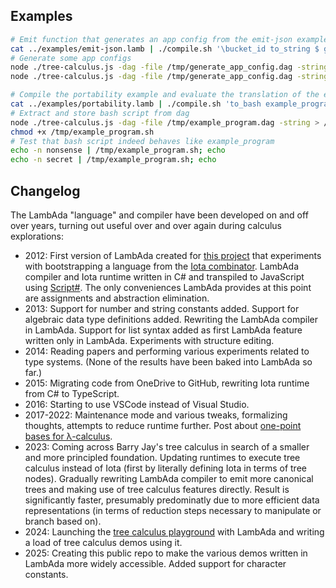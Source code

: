 ## Examples

``` bash
# Emit function that generates an app config from the emit-json example
cat ../examples/emit-json.lamb | ./compile.sh '\bucket_id to_string $ generate_app_config bucket_id' > /tmp/generate_app_config.dag
# Generate some app configs
node ./tree-calculus.js -dag -file /tmp/generate_app_config.dag -string foo
node ./tree-calculus.js -dag -file /tmp/generate_app_config.dag -string some_much_longer_bucket_id
```

``` bash
# Compile the portability example and evaluate the translation of the example_program into bash
cat ../examples/portability.lamb | ./compile.sh 'to_bash example_program' > /tmp/example_program.dag
# Extract and store bash script from dag
node ./tree-calculus.js -dag -file /tmp/example_program.dag -string > /tmp/example_program.sh
chmod +x /tmp/example_program.sh
# Test that bash script indeed behaves like example_program
echo -n nonsense | /tmp/example_program.sh; echo
echo -n secret | /tmp/example_program.sh; echo
```

## Changelog

The LambAda "language" and compiler have been developed on and off over years, turning out useful over and over again during calculus explorations:

* 2012: First version of LambAda created for [this project](https://lambada.pages.dev/) that experiments with bootstrapping a language from the [Iota combinator](https://en.wikipedia.org/wiki/Iota_and_Jot). LambAda compiler and Iota runtime written in C# and transpiled to JavaScript using [Script#](https://github.com/nikhilk/scriptsharp). The only conveniences LambAda provides at this point are assignments and abstraction elimination.
* 2013: Support for number and string constants added. Support for algebraic data type definitions added. Rewriting the LambAda compiler in LambAda. Support for list syntax added as first LambAda feature written only in LambAda. Experiments with structure editing.
* 2014: Reading papers and performing various experiments related to type systems. (None of the results have been baked into LambAda so far.)
* 2015: Migrating code from OneDrive to GitHub, rewriting Iota runtime from C# to TypeScript.
* 2016: Starting to use VSCode instead of Visual Studio.
* 2017-2022: Maintenance mode and various tweaks, formalizing thoughts, attempts to reduce runtime further. Post about [one-point bases for λ-calculus](https://olydis.medium.com/one-point-bases-for-%CE%BB-calculus-4163b1b326ad).
* 2023: Coming across Barry Jay's tree calculus in search of a smaller and more principled foundation. Updating runtimes to execute tree calculus instead of Iota (first by literally defining Iota in terms of tree nodes). Gradually rewriting LambAda compiler to emit more canonical trees and making use of tree calculus features directly. Result is significantly faster, presumably predominatly due to more efficient data representations (in terms of reduction steps necessary to manipulate or branch based on).
* 2024: Launching the [tree calculus playground](https://treecalcul.us/live/) with LambAda and writing a load of tree calculus demos using it.
* 2025: Creating this public repo to make the various demos written in LambAda more widely accessible. Added support for character constants.
